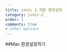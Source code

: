 ```yaml
---
title: ionic 2 개발 환경설정
category: ionic-2
order: 1
comments: true
# other options
---
```

##Mac 환경설정하기 